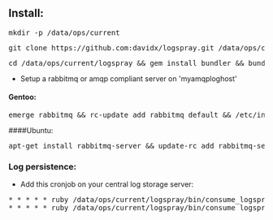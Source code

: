 ## Install:
<pre>mkdir -p /data/ops/current </pre>
<pre>git clone https://github.com:davidx/logspray.git /data/ops/current/logspray</pre>

<pre>cd /data/ops/current/logspray && gem install bundler && bundle install </pre>

- Setup a rabbitmq or amqp compliant server on 'myamqploghost'

#### Gentoo:

<pre>emerge rabbitmq && rc-update add rabbitmq default && /etc/init.d/rabbitmq start </pre>

####Ubuntu:
<pre>apt-get install rabbitmq-server && update-rc add rabbitmq-server && /etc/init.d/rabbitmq-server start </pre>

### Log persistence:
- Add this cronjob on your central log storage server:

<pre>
* * * * * ruby /data/ops/current/logspray/bin/consume_logspray_queue.rb --host=myamqploghost --queue=apache_access_log --logfile=/var/log/logspray/apache_access_log/apache_access_log_`date +%Y%m%d`.log
* * * * * ruby /data/ops/current/logspray/bin/consume_logspray_queue.rb --host=myamqploghost --queue=apache_error_log --logfile=/var/log/logspray/apache_error_log/apache_error_log_`date +%Y%m%d`.log
</pre>


